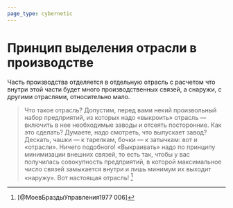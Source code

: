 ```yaml
---
page_type: cybernetic
---
```

# Принцип выделения отрасли в производстве

Часть производства отделяется в отдельную отрасль с расчетом что внутри этой части будет много производственных связей, а снаружи, с другими отраслями, относительно мало.

> Что такое отрасль? Допустим, перед вами некий произвольный набор предприятий, из которых надо «выкроить» отрасль — включить в нее необходимые заводы и отсеять посторонние. Как это сделать? Думаете, надо смотреть, что выпускает завод? Дескать, чашки — к тарелкам, бочки — к затычкам: вот и «отрасли». Ничего подобного! «Выкраивать» надо по принципу минимизации внешних связей, то есть так, чтобы у вас получилась совокупность предприятий, в которой максимальное число связей замыкается внутри и лишь минимум их выходит «наружу». Вот настоящая отрасль! [^1]

[^1]:  [@МоевБраздыУправления1977 006]
